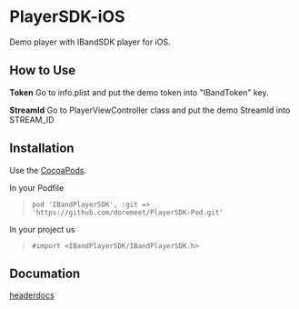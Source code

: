# PlayerSDK-iOS
Demo player with IBandSDK player for iOS.

## How to Use

**Token** Go to info.plist and put the demo token into "IBandToken" key.

**StreamId** Go to PlayerViewController class and put the demo StreamId into STREAM_ID


## Installation
Use the [CocoaPods](http://github.com/CocoaPods/CocoaPods).

In your Podfile
>`pod 'IBandPlayerSDK', :git => 'https://github.com/doremeet/PlayerSDK-Pod.git'`

In your project us
>`#import <IBandPlayerSDK/IBandPlayerSDK.h>`

## Documation

[headerdocs](https://doremeet.github.io/PlayerSDK-iOS/)
